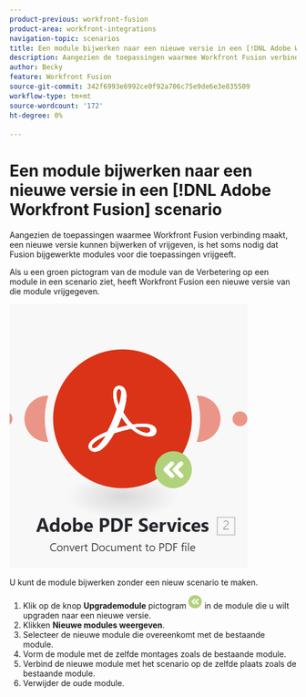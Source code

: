 ```yaml
---
product-previous: workfront-fusion
product-area: workfront-integrations
navigation-topic: scenarios
title: Een module bijwerken naar een nieuwe versie in een [!DNL Adobe Workfront Fusion] scenario
description: Aangezien de toepassingen waarmee Workfront Fusion verbinding maakt, een nieuwe versie kunnen bijwerken of vrijgeven, is het soms nodig dat Fusion bijgewerkte modules voor die toepassingen vrijgeeft.
author: Becky
feature: Workfront Fusion
source-git-commit: 342f6993e6992ce0f92a706c75e9de6e3e835509
workflow-type: tm+mt
source-wordcount: '172'
ht-degree: 0%

---
```


# Een module bijwerken naar een nieuwe versie in een [!DNL Adobe Workfront Fusion] scenario

Aangezien de toepassingen waarmee Workfront Fusion verbinding maakt, een nieuwe versie kunnen bijwerken of vrijgeven, is het soms nodig dat Fusion bijgewerkte modules voor die toepassingen vrijgeeft.

Als u een groen pictogram van de module van de Verbetering op een module in een scenario ziet, heeft Workfront Fusion een nieuwe versie van die module vrijgegeven.

![Pictogram Bijwerken](assets/update-indicator.png)

U kunt de module bijwerken zonder een nieuw scenario te maken.

1. Klik op de knop **Upgrademodule** pictogram ![Upgradepictogram](assets/upgrade-icon.png) in de module die u wilt upgraden naar een nieuwe versie.
1. Klikken **Nieuwe modules weergeven**.
1. Selecteer de nieuwe module die overeenkomt met de bestaande module.
1. Vorm de module met de zelfde montages zoals de bestaande module.
1. Verbind de nieuwe module met het scenario op de zelfde plaats zoals de bestaande module.
1. Verwijder de oude module.




